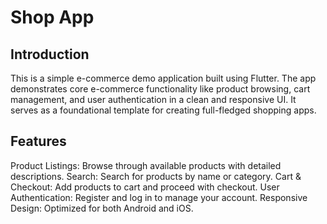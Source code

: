 # Shop App 

## Introduction
This is a simple e-commerce demo application built using Flutter. The app demonstrates core e-commerce functionality like product browsing, cart management, and user authentication in a clean and responsive UI. It serves as a foundational template for creating full-fledged shopping apps.

## Features
Product Listings: Browse through available products with detailed descriptions.
Search: Search for products by name or category.
Cart & Checkout: Add products to cart and proceed with checkout.
User Authentication: Register and log in to manage your account.
Responsive Design: Optimized for both Android and iOS.

